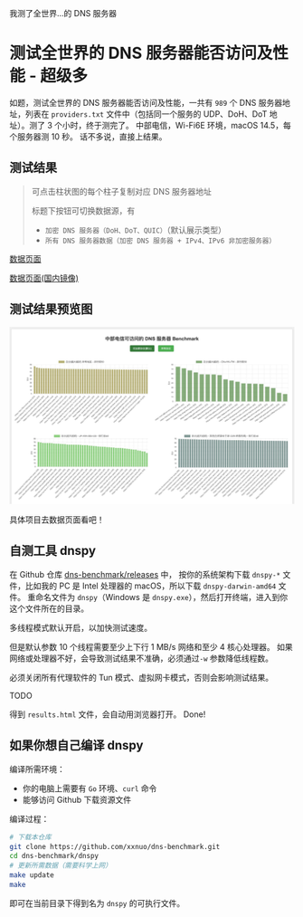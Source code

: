 我测了全世界...的 DNS 服务器

# 测试全世界的 DNS 服务器能否访问及性能 - 超级多

如题，测试全世界的 DNS 服务器能否访问及性能，一共有 `989` 个 DNS 服务器地址，列表在 `providers.txt` 文件中（包括同一个服务的 UDP、DoH、DoT 地址）。测了 3 个小时，终于测完了。
中部电信，Wi-Fi6E 环境，macOS 14.5，每个服务器测 10 秒。
话不多说，直接上结果。

## 测试结果

> 可点击柱状图的每个柱子复制对应 DNS 服务器地址
>
> 标题下按钮可切换数据源，有
>
> - `加密 DNS 服务器（DoH、DoT、QUIC）`（默认展示类型）
> - `所有 DNS 服务器数据（加密 DNS 服务器 + IPv4、IPv6 非加密服务器）`

[数据页面](https://xxnuo.github.io/dns-benchmark/results.html)

[数据页面(国内镜像)](https://dns-benchmark.gh.2020818.xyz/results.html)

## 测试结果预览图

![测试结果预览](./images/preview.jpeg)

具体项目去数据页面看吧！

## 自测工具 dnspy

在 Github 仓库 [dns-benchmark/releases](https://github.com/xxnuo/dns-benchmark/releases) 中，
按你的系统架构下载 `dnspy-*` 文件，比如我的 PC 是 Intel 处理器的 macOS，所以下载 `dnspy-darwin-amd64` 文件。
重命名文件为 `dnspy`（Windows 是 `dnspy.exe`），然后打开终端，进入到你这个文件所在的目录。

多线程模式默认开启，以加快测试速度。

但是默认参数 10 个线程需要至少上下行 1 MB/s 网络和至少 4 核心处理器。
如果网络或处理器不好，会导致测试结果不准确，必须通过`-w` 参数降低线程数。

必须关闭所有代理软件的 Tun 模式、虚拟网卡模式，否则会影响测试结果。

TODO

得到 `results.html` 文件，会自动用浏览器打开。
Done!

## 如果你想自己编译 dnspy

编译所需环境：

- 你的电脑上需要有 `Go` 环境、`curl` 命令
- 能够访问 Github 下载资源文件

编译过程：

```bash
# 下载本仓库
git clone https://github.com/xxnuo/dns-benchmark.git
cd dns-benchmark/dnspy
# 更新所需数据（需要科学上网）
make update
make
```

即可在当前目录下得到名为 `dnspy` 的可执行文件。
